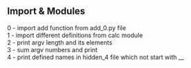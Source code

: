 ## Import & Modules <br />
0 - import add function from add_0.py file <br />
1 - import different definitions from calc module <br />
2 - print argv length and its elements <br />
3 - sum argv numbers and print <br />
4 - print defined names in hidden_4 file which not start with __ <br />
